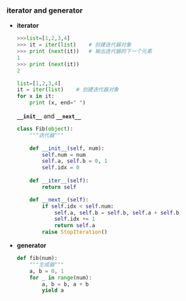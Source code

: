 ### iterator and generator

* **iterator**

  ```python
  >>>list=[1,2,3,4]
  >>> it = iter(list)    # 创建迭代器对象
  >>> print (next(it))   # 输出迭代器的下一个元素
  1
  >>> print (next(it))
  2
  ```

  ```python
  list=[1,2,3,4]
  it = iter(list)    # 创建迭代器对象
  for x in it:
      print (x, end=" ")
  ```

  **```__init__```** and **```__next__```**

  ```python
  class Fib(object):
      """迭代器"""
      
      def __init__(self, num):
          self.num = num
          self.a, self.b = 0, 1
          self.idx = 0
     
      def __iter__(self):
          return self
  
      def __next__(self):
          if self.idx < self.num:
              self.a, self.b = self.b, self.a + self.b
              self.idx += 1
              return self.a
          raise StopIteration()
  ```

* **generator**

  ```python
  def fib(num):
      """生成器"""
      a, b = 0, 1
      for _ in range(num):
          a, b = b, a + b
          yield a
  ```

  